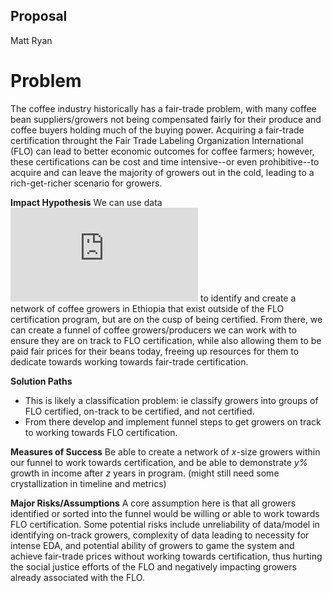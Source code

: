 ## Proposal
Matt Ryan

# Problem 
The coffee industry historically has a fair-trade problem, with many coffee bean suppliers/growers not being compensated fairly for their produce and coffee buyers holding much of the buying power. Acquiring a fair-trade certification throught the Fair Trade Labeling Organization International (FLO) can lead to better economic outcomes for coffee farmers; however, these certifications can be cost and time intensive--or even prohibitive--to acquire and can leave the majority of growers out in the cold, leading to a rich-get-richer scenario for growers. 

**Impact Hypothesis**
We can use data ![available to us](https://dataverse.harvard.edu/dataset.xhtml?persistentId=doi:10.7910/DVN/GRIAV8) to identify and create a network of coffee growers in Ethiopia that exist outside of the FLO certification program, but are on the cusp of being certified. From there, we can create a funnel of coffee growers/producers we can work with to ensure they are on track to FLO certification, while also allowing them to be paid fair prices for their beans today, freeing up resources for them to dedicate towards working towards fair-trade certification.

**Solution Paths**
- This is likely a classification problem: ie classify growers into groups of FLO certified, on-track to be certified, and not certified. 
- From there develop and implement funnel steps to get growers on track to working towards FLO certification. 


**Measures of Success**
Be able to create a network of *x*-size growers within our funnel to work towards certification, and be able to demonstrate *y%* growth in income after *z* years in program. (might still need some crystallization in timeline and metrics)

**Major Risks/Assumptions**
A core assumption here is that all growers identified or sorted into the funnel would be willing or able to work towards FLO certification. Some potential risks include unreliability of data/model in identifying on-track growers, complexity of data leading to necessity for intense EDA, and potential ability of growers to game the system and achieve fair-trade prices without working towards certification, thus hurting the social justice efforts of the FLO and negatively impacting growers already associated with the FLO.